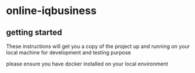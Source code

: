# online-iqbusiness
## getting started

These instructions will get you a copy of the project up and running on your local machine for development and testing purpose

please ensure you have docker installed on your local environment
